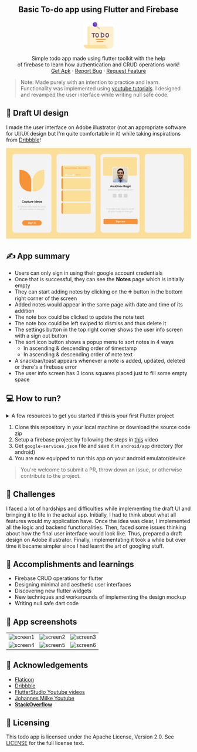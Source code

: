 <h2 align="center">Basic To-do app using Flutter and Firebase</h2>

<p align="center">
  <img src="assets/icon.png" align="center" alt="Logo" width="80" height="80">
 </p>

<p align="center">Simple todo app made using flutter toolkit with the help<br>of firebase to learn how authentication and CRUD operations work!
<br>
    <a href="">Get Apk</a>
    ·
    <a href="https://github.com/anubhavbagri/firebase-rudiments-flutter/issues">Report Bug</a>
    ·
    <a href="https://github.com/anubhavbagri/firebase-rudiments-flutter/issues">Request Feature</a>
</p>

> Note: Made purely with an intention to practice and learn. Functionality was implemented using [youtube tutorials](https://www.youtube.com/playlist?list=PLrk0JvLjdHgyVlZBiOMjCcszK_h8oXJWn). I designed and revamped the user interface while writing null safe code.

## 🎨 Draft UI design

I made the user interface on Adobe illustrator (not an appropriate software for UI/UX design but I'm quite comfortable in it) while taking inspirations from [Dribbble](https://dribbble.com/)!

![image](images/TODOui.jpg)

## ✍ App summary

- Users can only sign in using their google account credentials
- Once that is successful, they can see the **Notes** page which is initially empty
- They can start adding notes by clicking on the ➕ button in the bottom right corner of the screen
- Added notes would appear in the same page with date and time of its addition
- The note box could be clicked to update the note text
- The note box could be left swiped to dismiss and thus delete it
- The settings button in the top right corner shows the user info screen with a sign out button
- The sort icon button shows a popup menu to sort notes in 4 ways
  - In ascending & descending order of timestamp
  - In ascending & descending order of note text
- A snackbar/toast appears whenever a note is added, updated, deleted or there's a firebase error
- The user info screen has 3 icons squares placed just to fill some empty space

## 💻 How to run?

<details>
<summary>A few resources to get you started if this is your first Flutter project</summary>
<br>

- [Lab: Write your first Flutter app](https://flutter.dev/docs/get-started/codelab)
- [Cookbook: Useful Flutter samples](https://flutter.dev/docs/cookbook)

For help getting started with Flutter, view our
[online documentation](https://flutter.dev/docs), which offers tutorials,
samples, guidance on mobile development, and a full API reference.

</details>

1. Clone this repository in your local machine or download the source code zip
2. Setup a firebase project by following the steps in [this](https://www.youtube.com/watch?v=-4zIP4O89ug) video
3. Get `google-services.json` file and save it in `android/app` directory (for android)
4. You are now equipped to run this app on your android emulator/device

> You're welcome to submit a PR, throw down an issue, or otherwise contribute to the project.

## 🚧 Challenges

I faced a lot of hardships and difficulties while implementing the draft UI and bringing it to life in the actual app. Initially, I had to think about what all features would my application have. Once the idea was clear, I implemented all the logic and backend functionalities. Then, faced some issues thinking about how the final user interface would look like. Thus, prepared a draft design on Adobe illustrator. Finally, implementating it took a while but over time it became simpler since I had learnt the art of googling stuff.

## 🚀 Accomplishments and learnings

- Firebase CRUD operations for flutter
- Designing minimal and aesthetic user interfaces
- Discovering new flutter widgets
- New techniques and workarounds of implementing the design mockup
- Writing null safe dart code

## 📱 App screenshots

<table>
<tr>
<td><img src="" alt="screen1" width="80" height="80"></td>
<td><img src="" alt="screen2"></td>
<td><img src="" alt="screen3"></td>
</tr>
<tr>
<td><img src="" alt="screen4"></td>
<td><img src="" alt="screen5"></td>
<td><img src="" alt="screen6"></td>
</tr>
</table>

## 🙏 Acknowledgements

- [Flaticon](https://www.flaticon.com/)
- [Dribbble](https://dribbble.com/shots/14909153-Capture-your-ideas-Notes-organizer-UI-Map/attachments/6623215?mode=media)
- [FlutterStudio Youtube videos](https://www.youtube.com/playlist?list=PLrk0JvLjdHgyVlZBiOMjCcszK_h8oXJWn)
- [Johannes Milke Youtube](https://www.youtube.com/channel/UC0FD2apauvegCcsvqIBceLA)
- [**StackOverflow**](https://stackoverflow.com/questions/tagged/flutter)

## 📃 Licensing

This todo app is licensed under the Apache License, Version 2.0. See [LICENSE](https://github.com/anubhavbagri/firebase-rudiments-flutter/blob/stable/LICENSE) for the full license text.
